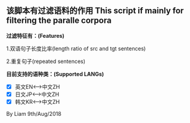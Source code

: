 
该脚本有过滤语料的作用
This script if mainly for filtering the paralle corpora
---

**过滤特征有：(Features)**

1.双语句子长度比率(length ratio of src and tgt sentences)

2.重复句子(repeated sentences)

**目前支持的语种类：(Supported LANGs)**
- [x] 英文EN<-->中文ZH
- [x] 日文JP<-->中文ZH
- [x] 韩文KR<-->中文ZH

By Liam 
9th/Aug/2018
